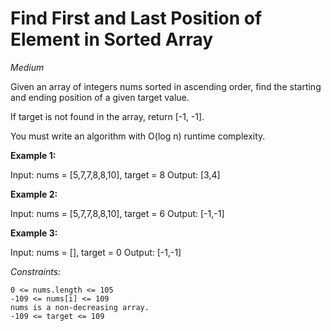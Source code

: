 # Find First and Last Position of Element in Sorted Array
*Medium*

Given an array of integers nums sorted in ascending order, find the starting and ending position of a given target value.

If target is not found in the array, return [-1, -1].

You must write an algorithm with O(log n) runtime complexity.


**Example 1:**

Input: nums = [5,7,7,8,8,10], target = 8
Output: [3,4]

**Example 2:**

Input: nums = [5,7,7,8,8,10], target = 6
Output: [-1,-1]

**Example 3:**

Input: nums = [], target = 0
Output: [-1,-1]
 

*Constraints:*

    0 <= nums.length <= 105
    -109 <= nums[i] <= 109
    nums is a non-decreasing array.
    -109 <= target <= 109

